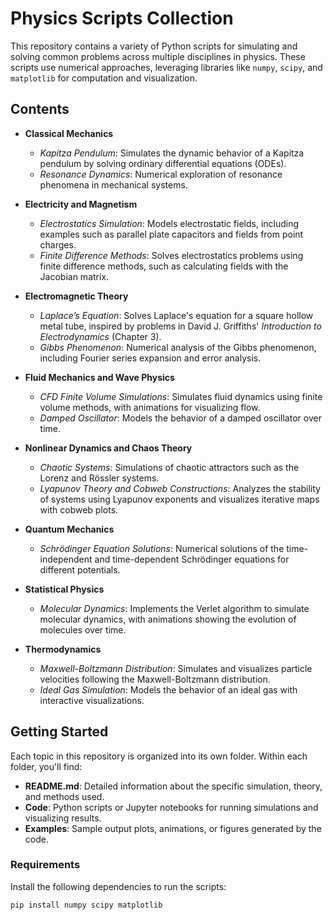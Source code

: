 # Physics Scripts Collection

This repository contains a variety of Python scripts for simulating and solving common problems across multiple disciplines in physics. These scripts use numerical approaches, leveraging libraries like `numpy`, `scipy`, and `matplotlib` for computation and visualization.

## Contents

- **Classical Mechanics**
  - *Kapitza Pendulum*: Simulates the dynamic behavior of a Kapitza pendulum by solving ordinary differential equations (ODEs).
  - *Resonance Dynamics*: Numerical exploration of resonance phenomena in mechanical systems.

- **Electricity and Magnetism**
  - *Electrostatics Simulation*: Models electrostatic fields, including examples such as parallel plate capacitors and fields from point charges.
  - *Finite Difference Methods*: Solves electrostatics problems using finite difference methods, such as calculating fields with the Jacobian matrix.

- **Electromagnetic Theory**
  - *Laplace’s Equation*: Solves Laplace's equation for a square hollow metal tube, inspired by problems in David J. Griffiths' *Introduction to Electrodynamics* (Chapter 3).
  - *Gibbs Phenomenon*: Numerical analysis of the Gibbs phenomenon, including Fourier series expansion and error analysis.

- **Fluid Mechanics and Wave Physics**
  - *CFD Finite Volume Simulations*: Simulates fluid dynamics using finite volume methods, with animations for visualizing flow.
  - *Damped Oscillator*: Models the behavior of a damped oscillator over time.

- **Nonlinear Dynamics and Chaos Theory**
  - *Chaotic Systems*: Simulations of chaotic attractors such as the Lorenz and Rössler systems.
  - *Lyapunov Theory and Cobweb Constructions*: Analyzes the stability of systems using Lyapunov exponents and visualizes iterative maps with cobweb plots.

- **Quantum Mechanics**
  - *Schrödinger Equation Solutions*: Numerical solutions of the time-independent and time-dependent Schrödinger equations for different potentials.

- **Statistical Physics**
  - *Molecular Dynamics*: Implements the Verlet algorithm to simulate molecular dynamics, with animations showing the evolution of molecules over time.

- **Thermodynamics**
  - *Maxwell-Boltzmann Distribution*: Simulates and visualizes particle velocities following the Maxwell-Boltzmann distribution.
  - *Ideal Gas Simulation*: Models the behavior of an ideal gas with interactive visualizations.

## Getting Started

Each topic in this repository is organized into its own folder. Within each folder, you'll find:

- **README.md**: Detailed information about the specific simulation, theory, and methods used.
- **Code**: Python scripts or Jupyter notebooks for running simulations and visualizing results.
- **Examples**: Sample output plots, animations, or figures generated by the code.

### Requirements

Install the following dependencies to run the scripts:

```bash
pip install numpy scipy matplotlib
